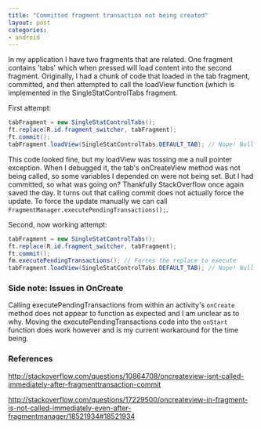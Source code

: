 ```yaml
---
title: "Committed fragment transaction not being created"
layout: post
categories:
- android
---
```


In my application I have two fragments that are related. One fragment contains 'tabs' which when pressed will load content into the second fragment. 
Originally, I had a chunk of code that loaded in the tab fragment, committed, and then attempted to call the loadView function (which is implemented in the SingleStatControlTabs fragment.

<!-- more -->

First attempt:

```java
tabFragment = new SingleStatControlTabs();
ft.replace(R.id.fragment_switcher, tabFragment);
ft.commit();
tabFragment.loadView(SingleStatControlTabs.DEFAULT_TAB); // Nope! Null pointer exception found here...
```
This code looked fine, but my loadView was tossing me a null pointer exception. When I debugged it, the tab's onCreateView method was not being called, so some variables I depended on were not being set. But I had committed, so what was going on? Thankfully StackOverflow once again saved the day. It turns out that calling commit does not actually force the update. To force the update manually we can call `FragmentManager.executePendingTransactions();`.

Second, now working attempt:

```java
tabFragment = new SingleStatControlTabs();
ft.replace(R.id.fragment_switcher, tabFragment);
ft.commit();
fm.executePendingTransactions(); // Forces the replace to execute
tabFragment.loadView(SingleStatControlTabs.DEFAULT_TAB); // Nope! Null pointer exception found here...
```

### Side note: Issues in OnCreate
Calling executePendingTransactions from within an activity's `onCreate` method does not appear to function as expected and I am unclear as to why. Moving the executePendingTransactions code into the `onStart` function does work however and is my current workaround for the time being.

### References 
http://stackoverflow.com/questions/10864708/oncreateview-isnt-called-immediately-after-fragmenttransaction-commit

http://stackoverflow.com/questions/17229500/oncreateview-in-fragment-is-not-called-immediately-even-after-fragmentmanager/18521934#18521934